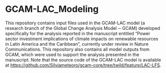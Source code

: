 # GCAM-LAC_Modeling

This repository contains input files used in the GCAM-LAC model (a research branch of the Global Change Analysis Model ─ GCAM) developed specifically for the analysis reported in the manuscript entitled “Power sector investment implications of climate impacts on renewable resources in Latin America and the Caribbean”, currently under review in Nature Communications. This repository also contains all model outputs from GCAM, which were used to support the analysis presented in the manuscript. Note that the source code of the GCAM-LAC model is available at https://github.com/Silviameteoro/gcam-core/tree/twild/feature/LAC-LFS.
